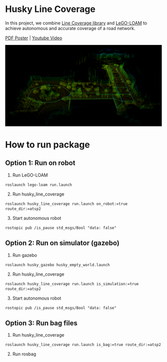 # Husky Line Coverage
In this project, we combine [Line Coverage library](https://github.com/UNCCharlotte-CS-Robotics/LineCoverage-library) and [LeGO-LOAM](https://github.com/RobustFieldAutonomyLab/LeGO-LOAM) to achieve autonomous and accurate coverage of a road network.

[PDF Poster](https://github.com/ninhnt285/husky_line_coverage/blob/main/Poster.pdf) | [Youtube Video](https://www.youtube.com/watch?v=7oildxYRykk)

![3d Map](https://github.com/ninhnt285/husky_line_coverage/blob/main/3D%20Map.png)

# How to run package

## Option 1: Run on robot
1. Run LeGO-LOAM
```
roslaunch lego-loam run.launch
```
2. Run husky_line_coverage
```
roslaunch husky_line_coverage run.launch on_robot:=true route_dir:=atsp2
```
3. Start autonomous robot
```
rostopic pub /is_pause std_msgs/Bool "data: false"
```


## Option 2: Run on simulator (gazebo)
1. Run gazebo
```
roslaunch husky_gazebo husky_empty_world.launch
```
2. Run husky_line_coverage
```
roslaunch husky_line_coverage run.launch is_simulation:=true route_dir:=atsp2
```
3. Start autonomous robot
```
rostopic pub /is_pause std_msgs/Bool "data: false"
```


## Option 3: Run bag files
1. Run husky_line_coverage
```
roslaunch husky_line_coverage run.launch is_bag:=true route_dir:=atsp2
```
2. Run rosbag
